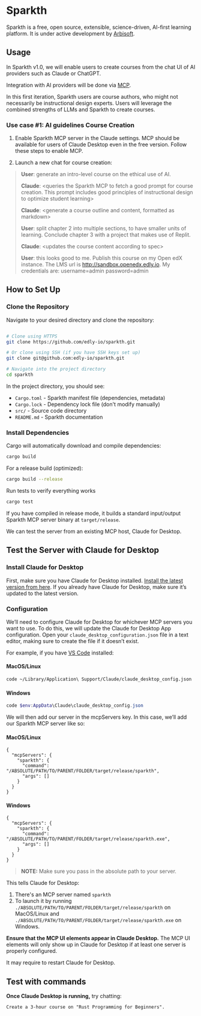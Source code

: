 # Sparkth

Sparkth is a free, open source, extensible, science-driven, AI-first learning platform. It is under active development by 
[Arbisoft](https://arbisoft.com). 


## Usage
In Sparkth v1.0, we will enable users to create courses from the chat UI of AI providers such as Claude or ChatGPT.

Integration with AI providers will be done via [MCP](https://modelcontextprotocol.io/).

In this first iteration, Sparkth users are course authors, who might not necessarily be instructional design experts. Users will leverage the combined strengths of LLMs and Sparkth to create courses.

### Use case #1: AI guidelines Course Creation
1. Enable Sparkth MCP server in the Claude settings. MCP should be available for users of Claude Desktop even in the free version. Follow these steps to enable MCP.

2. Launch a new chat for course creation: 
> **User**: generate an intro-level course on the ethical use of AI.
>
> **Claude**: \<queries the Sparkth MCP to fetch a good prompt for course creation. This prompt includes good principles of instructional design to optimize student learning>
>
> **Claude**: \<generate a course outline and content, formatted as markdown>
>
> **User**: split chapter 2 into multiple sections, to have smaller units of learning. Conclude chapter 3 with a project that makes use of Replit.
>
> **Claude**: \<updates the course content according to spec>
>
> **User**: this looks good to me. Publish this course on my Open edX instance. The LMS url is http://sandbox.openedx.edly.io. My credentials are: username=admin password=admin

## How to Set Up

### Clone the Repository
Navigate to your desired directory and clone the repository:

```bash

# Clone using HTTPS
git clone https://github.com/edly-io/sparkth.git

# Or clone using SSH (if you have SSH keys set up)
git clone git@github.com:edly-io/sparkth.git

# Navigate into the project directory
cd sparkth

```

In the project directory, you should see:

* `Cargo.toml` - Sparkth manifest file (dependencies, metadata)
* `Cargo.lock` - Dependency lock file (don't modify manually)
* `src/` - Source code directory
* `README.md` - Sparkth documentation

### Install Dependencies
Cargo will automatically download and compile dependencies:

```bash
cargo build
```

For a release build (optimized):

```bash 
cargo build --release
```

Run tests to verify everything works

```bash
cargo test
```

If you have compiled in release mode, it builds a standard input/output Sparkth MCP server binary at `target/release`.

We can test the server from an existing MCP host, Claude for Desktop.

## Test the Server with Claude for Desktop

### Install Claude for Desktop
First, make sure you have Claude for Desktop installed. [Install the latest version from here](https://claude.ai/download). If you already have Claude for Desktop, make sure it’s updated to the latest version.

### Configuration
We’ll need to configure Claude for Desktop for whichever MCP servers you want to use. To do this, we will update the Claude for Desktop App configuration. Open your `claude_desktop_configuration.json` file in a text editor, making sure to create the file if it doesn’t exist.

For example, if you have [VS Code](https://code.visualstudio.com/) installed:

#### MacOS/Linux

```bash
code ~/Library/Application\ Support/Claude/claude_desktop_config.json
```

#### Windows

```powershell
code $env:AppData\Claude\claude_desktop_config.json
```

We will then add our server in the mcpServers key. In this case, we’ll add our Sparkth MCP server like so:

#### MacOS/Linux
```
{
  "mcpServers": {
    "sparkth": {
      "command": "/ABSOLUTE/PATH/TO/PARENT/FOLDER/target/release/sparkth",
      "args": []
    }
  }
}
```

#### Windows
```
{
  "mcpServers": {
    "sparkth": {
      "command": "/ABSOLUTE/PATH/TO/PARENT/FOLDER/target/release/sparkth.exe",
      "args": []
    }
  }
}
```

> **NOTE:** Make sure you pass in the absolute path to your server.

This tells Claude for Desktop:

1. There's an MCP server named `sparkth`
2. To launch it by running `./ABSOLUTE/PATH/TO/PARENT/FOLDER/target/release/sparkth` on MacOS/Linux and `./ABSOLUTE/PATH/TO/PARENT/FOLDER/target/release/sparkth.exe` on Windows.

**Ensure that the MCP UI elements appear in Claude Desktop.** The MCP UI elements will only show up in Claude for Desktop if at least one server is properly configured. 

It may require to restart Claude for Desktop.

## Test with commands

**Once Claude Desktop is running,** try chatting:

```
Create a 3-hour course on "Rust Programming for Beginners".
```
